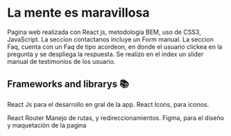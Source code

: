 # La mente es maravillosa

Pagina web realizada con React js, metodologia BEM, uso de CSS3, JavaScript.
La seccion contactanos incluye un Form manual.
La seccion Faq, cuenta con un Faq de tipo acordeon, en donde el usuario clickea en la pregunta y se despliega la respuesta.
Se realizo en el index un slider manual de testimonios de los usuario.



## Frameworks and librarys 📚
React Js para el desarrollo en gral de la app.
React Icons, para iconos.

React Router Manejo de rutas, y redireccionamientos.
Figma, para el diseño y maquetación de la pagina
